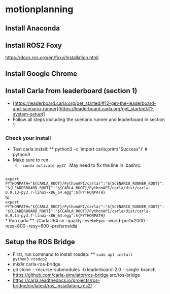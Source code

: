 # motionplanning

## Install Anaconda
## Install ROS2 Foxy
https://docs.ros.org/en/foxy/Installation.html
## Install Google Chrome

## Install Carla from leaderboard (section 1)
* [https://leaderboard.carla.org/get_started/#12-get-the-leaderboard-and-scenario-runner](https://leaderboard.carla.org/get_started/#1-system-setup)]
* Follow all steps including the scenario runner and leaderboard in section 1


### Check your install
* Test carla install:
** python3 -c 'import carla;print("Success")' # python3
* Make sure to run
  * <code> conda activate py37 </code>
May need to fix the line in .bashrc:
<code>
export PYTHONPATH="${CARLA_ROOT}/PythonAPI/carla/":"${SCENARIO_RUNNER_ROOT}":"${LEADERBOARD_ROOT}":"${CARLA_ROOT}/PythonAPI/carla/dist/carla-0.9.13-py3.7-linux-x86_64.egg":${PYTHONPATH}
</code>
to
<code>
export PYTHONPATH="${CARLA_ROOT}/PythonAPI/carla/":"${SCENARIO_RUNNER_ROOT}":"${LEADERBOARD_ROOT}":"${CARLA_ROOT}/PythonAPI/carla/dist/carla-0.9.14-py3.7-linux-x86_64.egg":${PYTHONPATH}
</code>
* Run carla
** ./CarlaUE4.sh -quality-level=Epic -world-port=2000 -resx=800 -resy=600 -prefernvidia
 
  
## Setup the ROS Bridge
* First, run command to install rosdep:
** <code>sudo apt install python3-rosdep2</code>
* mkdir carla-ros-bridge
* git clone --recurse-submodules -b leaderboard-2.0 --single-branch https://github.com/carla-simulator/ros-bridge src/ros-bridge
* https://carla.readthedocs.io/projects/ros-bridge/en/latest/ros_installation_ros2/

